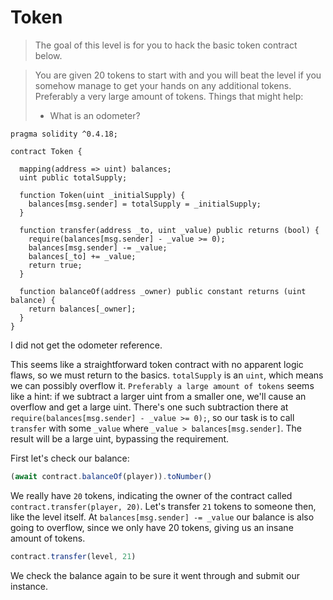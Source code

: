 # Token

> The goal of this level is for you to hack the basic token contract below.

> You are given 20 tokens to start with and you will beat the level if you somehow manage to get your hands on any additional tokens. Preferably a very large amount of tokens.
> Things that might help:
> * What is an odometer?

```solidity
pragma solidity ^0.4.18;

contract Token {

  mapping(address => uint) balances;
  uint public totalSupply;

  function Token(uint _initialSupply) {
    balances[msg.sender] = totalSupply = _initialSupply;
  }

  function transfer(address _to, uint _value) public returns (bool) {
    require(balances[msg.sender] - _value >= 0);
    balances[msg.sender] -= _value;
    balances[_to] += _value;
    return true;
  }

  function balanceOf(address _owner) public constant returns (uint balance) {
    return balances[_owner];
  }
}
```

I did not get the odometer reference.

This seems like a straightforward token contract with no apparent logic flaws, so we must return to the basics. `totalSupply` is an `uint`, which means we can possibly overflow it. `Preferably a large amount of tokens` seems like a hint: if we subtract a larger uint from a smaller one, we'll cause an overflow and get a large uint. There's one such subtraction there at `require(balances[msg.sender] - _value >= 0);`, so our task is to call `transfer` with some `_value` where `_value > balances[msg.sender]`. The result will be a large uint, bypassing the requirement.

First let's check our balance:
```javascript
(await contract.balanceOf(player)).toNumber()
```

We really have `20` tokens, indicating the owner of the contract called `contract.transfer(player, 20)`.
Let's transfer `21` tokens to someone then, like the level itself. At `balances[msg.sender] -= _value` our balance is also going to overflow, since we only have 20 tokens, giving us an insane amount of tokens.

```javascript
contract.transfer(level, 21)
```

We check the balance again to be sure it went through and submit our instance.
